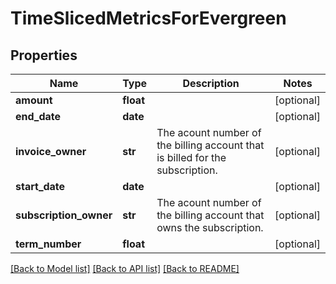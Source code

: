 # TimeSlicedMetricsForEvergreen

## Properties
Name | Type | Description | Notes
------------ | ------------- | ------------- | -------------
**amount** | **float** |  | [optional] 
**end_date** | **date** |  | [optional] 
**invoice_owner** | **str** | The acount number of the billing account that is billed for the subscription. | [optional] 
**start_date** | **date** |  | [optional] 
**subscription_owner** | **str** | The acount number of the billing account that owns the subscription. | [optional] 
**term_number** | **float** |  | [optional] 

[[Back to Model list]](../README.md#documentation-for-models) [[Back to API list]](../README.md#documentation-for-api-endpoints) [[Back to README]](../README.md)


